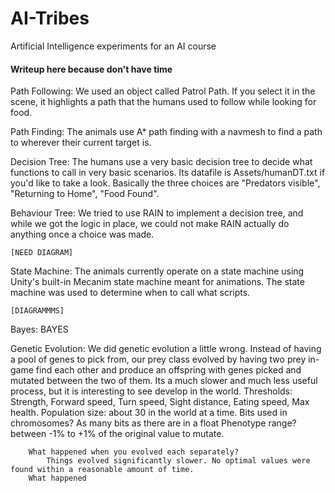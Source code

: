 # AI-Tribes
Artificial Intelligence experiments for an AI course

#### Writeup here because don't have time

Path Following:
    We used an object called Patrol Path. If you select it in the scene, it highlights a path that the humans used to follow while looking for food.

Path Finding:
    The animals use A* path finding with a navmesh to find a path to wherever their current target is.

Decision Tree:
    The humans use a very basic decision tree to decide what functions to call in very basic scenarios. Its datafile is Assets/humanDT.txt if you'd like to take a look. Basically the three choices are "Predators visible", "Returning to Home", "Food Found".

Behaviour Tree:
    We tried to use RAIN to implement a decision tree, and while we got the logic in place, we could not make RAIN actually do anything once a choice was made.
    
    [NEED DIAGRAM]

State Machine:
    The animals currently operate on a state machine using Unity's built-in Mecanim state machine meant for animations. The state machine was used to determine when to call what scripts.
    
    [DIAGRAMMMS]

Bayes:
    BAYES

Genetic Evolution:
    We did genetic evolution a little wrong. Instead of having a pool of genes to pick from, our prey class evolved by having two prey in-game find each other and produce an offspring with genes picked and mutated between the two of them. Its a much slower and much less useful process, but it is interesting to see develop in the world. 
        Thresholds: 
            Strength, Forward speed, Turn speed, Sight distance, Eating speed, Max health.
        Population size:
            about 30 in the world at a time.
        Bits used in chromosomes?
            As many bits as there are in a float
        Phenotype range?
            between -1% to +1% of the original value to mutate.
        
        What happened when you evolved each separately?
            Things evolved significantly slower. No optimal values were found within a reasonable amount of time.
        What happened 
